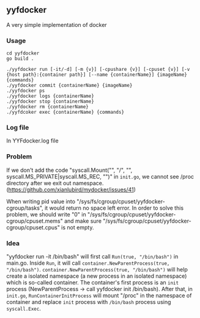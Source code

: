 ## yyfdocker

A very simple implementation of docker

### Usage

```
cd yyfdocker
go build .

./yyfdocker run [-it/-d] [-m {v}] [-cpushare {v}] [-cpuset {v}] [-v {host path}:{container path}] [--name {containerName}] {imageName} {commands}
./yyfdocker commit {containerName} {imageName}
./yyfdocker ps
./yyfdocker logs {containerName}
./yyfdocker stop {containerName}
./yyfdocker rm {containerName}
./yyfdcoker exec {containerName} {commands}
```

### Log file
In YYFdocker.log file

### Problem
If we don't add the code "syscall.Mount("", "/", "", syscall.MS_PRIVATE|syscall.MS_REC, "")"
in `init.go`, we cannot see /proc directory after we exit out namespace. (https://github.com/xianlubird/mydocker/issues/41)

When writing pid value into "/sys/fs/cgroup/cpuset/yyfdocker-cgroup/tasks", it would return no space left error. In order to solve
this problem, we should write "0" in "/sys/fs/cgroup/cpuset/yyfdocker-cgroup/cpuset.mems" and make sure "/sys/fs/cgroup/cpuset/yyfdocker-cgroup/cpuset.cpus" is not empty.

### Idea
"yyfdocker run -it /bin/bash" will first call `Run(true, "/bin/bash")` in main.go.
Inside `Run`, it will call `container.NewParentProcess(true, "/bin/bash")`.
`container.NewParentProcess(true, "/bin/bash")` will help create a isolated namespace (a new process in an isolated namespace) which is so-called container. The container's first process is
an `init` process (NewParentProcess -> call yyfdocker init /bin/bash). After that, in `init.go`, 
`RunContainerInitProcess` will mount "/proc" in the namespace of container and replace `init` process with `/bin/bash` process using `syscall.Exec`.